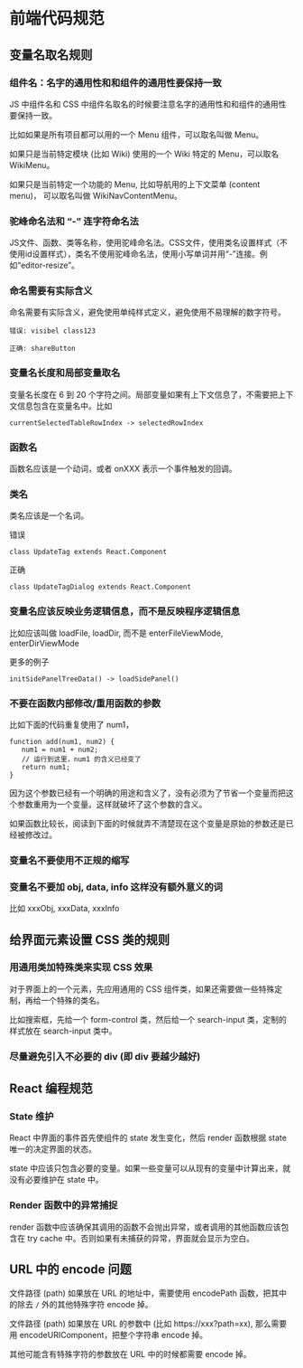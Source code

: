 # 前端代码规范

## 变量名取名规则

### 组件名：名字的通用性和和组件的通用性要保持一致

JS 中组件名和 CSS 中组件名取名的时候要注意名字的通用性和和组件的通用性要保持一致。

比如如果是所有项目都可以用的一个 Menu 组件，可以取名叫做 Menu。

如果只是当前特定模块 (比如 Wiki) 使用的一个 Wiki 特定的 Menu，可以取名 WikiMenu。

如果只是当前特定一个功能的 Menu, 比如导航用的上下文菜单 (content menu)， 可以取名叫做 WikiNavContentMenu。

### 驼峰命名法和 “-” 连字符命名法

JS文件、函数、类等名称，使用驼峰命名法。CSS文件，使用类名设置样式（不使用id设置样式），类名不使用驼峰命名法，使用小写单词并用“-”连接。例如“editor-resize”。

### 命名需要有实际含义

命名需要有实际含义，避免使用单纯样式定义，避免使用不易理解的数字符号。

```
错误: visibel class123

正确: shareButton

```

### 变量名长度和局部变量取名

变量名长度在 6 到 20 个字符之间。局部变量如果有上下文信息了，不需要把上下文信息包含在变量名中。比如

```
currentSelectedTableRowIndex -> selectedRowIndex

```

### 函数名

函数名应该是一个动词，或者 onXXX 表示一个事件触发的回调。

### 类名

类名应该是一个名词。

错误

```
class UpdateTag extends React.Component

```

正确

```
class UpdateTagDialog extends React.Component

```

### 变量名应该反映业务逻辑信息，而不是反映程序逻辑信息

比如应该叫做 loadFile, loadDir, 而不是 enterFileViewMode, enterDirViewMode

更多的例子

```
initSidePanelTreeData() -> loadSidePanel()

```

### 不要在函数内部修改/重用函数的参数

比如下面的代码重复使用了 num1，

```
function add(num1, num2) {
   num1 = num1 + num2;
   // 运行到这里，num1 的含义已经变了
   return num1;
}

```

因为这个参数已经有一个明确的用途和含义了，没有必须为了节省一个变量而把这个参数重用为一个变量。这样就破坏了这个参数的含义。

如果函数比较长，阅读到下面的时候就弄不清楚现在这个变量是原始的参数还是已经被修改过。

### 变量名不要使用不正规的缩写

### 变量名不要加 obj, data, info 这样没有额外意义的词

比如 xxxObj, xxxData, xxxInfo

## 给界面元素设置 CSS 类的规则

### 用通用类加特殊类来实现 CSS 效果

对于界面上的一个元素，先应用通用的 CSS 组件类，如果还需要做一些特殊定制，再给一个特殊的类名。

比如搜索框，先给一个 form-control 类，然后给一个 search-input 类，定制的样式放在 search-input 类中。

### 尽量避免引入不必要的 div (即 div 要越少越好)

## React 编程规范

### State 维护

React 中界面的事件首先使组件的 state 发生变化，然后 render 函数根据 state 唯一的决定界面的状态。

state 中应该只包含必要的变量。如果一些变量可以从现有的变量中计算出来，就没有必要维护在 state 中。

### Render 函数中的异常捕捉

render 函数中应该确保其调用的函数不会抛出异常，或者调用的其他函数应该包含在 try cache 中。否则如果有未捕获的异常，界面就会显示为空白。

## URL 中的 encode 问题

文件路径 (path) 如果放在 URL 的地址中，需要使用 encodePath 函数，把其中的除去 `/` 外的其他特殊字符 encode 掉。

文件路径 (path) 如果放在 URL 的参数中 (比如 https\://xxx?path=xx), 那么需要用 encodeURIComponent，把整个字符串 encode 掉。

其他可能含有特殊字符的参数放在 URL 中的时候都需要 encode 掉。
